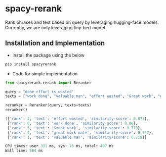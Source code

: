 # spacy-rerank
Rank phrases and text based on query by leveraging hugging-face models. Currently, we are only leveraging tiny-bert model.

## Installation and Implementation

- Install the package using the below
```bash
pip install spacyrerank
```

- Code for simple implementation

```python
from spacyrerank.rerank import Reranker

query = "done effort is wasted"
texts = ["work done", "valuable man", "effort wasted", "Great work", "great work mate"]

reranker = Reranker(query, texts=texts)
reranker()

[{'rank': 2, 'text': 'effort wasted', 'similarity-score': 0.877},
 {'rank': 0, 'text': 'work done', 'similarity-score': 0.86},
 {'rank': 3, 'text': 'Great work', 'similarity-score': 0.773},
 {'rank': 4, 'text': 'great work mate', 'similarity-score': 0.757},
 {'rank': 1, 'text': 'valuable man', 'similarity-score': 0.719}]

CPU times: user 331 ms, sys: 76 ms, total: 407 ms
Wall time: 564 ms
```

